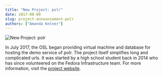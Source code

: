 ```yaml
---
title: "New Project: polr"
date: 2017-08-09
slug: project-announcement-polr
authors: ["Amanda Kelner"]
---
```


![New Project: polr](/images/NewProjectAdjustedImage.png#blog)

In July 2017, the OSL began providing virtual machine and database for hosting the demo service of polr. The project
itself simplifies long and complicated urls. It was started by a high school student back in 2014 who has since
volunteered on the Fedora Infrastructure team. For more information, visit the
[project website](https://polrproject.org/).
